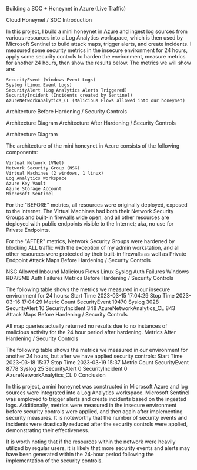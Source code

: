 Building a SOC + Honeynet in Azure (Live Traffic)

Cloud Honeynet / SOC
Introduction

In this project, I build a mini honeynet in Azure and ingest log sources from various resources into a Log Analytics workspace, which is then used by Microsoft Sentinel to build attack maps, trigger alerts, and create incidents. I measured some security metrics in the insecure environment for 24 hours, apply some security controls to harden the environment, measure metrics for another 24 hours, then show the results below. The metrics we will show are:

    SecurityEvent (Windows Event Logs)
    Syslog (Linux Event Logs)
    SecurityAlert (Log Analytics Alerts Triggered)
    SecurityIncident (Incidents created by Sentinel)
    AzureNetworkAnalytics_CL (Malicious Flows allowed into our honeynet)

Architecture Before Hardening / Security Controls

Architecture Diagram
Architecture After Hardening / Security Controls

Architecture Diagram

The architecture of the mini honeynet in Azure consists of the following components:

    Virtual Network (VNet)
    Network Security Group (NSG)
    Virtual Machines (2 windows, 1 linux)
    Log Analytics Workspace
    Azure Key Vault
    Azure Storage Account
    Microsoft Sentinel

For the "BEFORE" metrics, all resources were originally deployed, exposed to the internet. The Virtual Machines had both their Network Security Groups and built-in firewalls wide open, and all other resources are deployed with public endpoints visible to the Internet; aka, no use for Private Endpoints.

For the "AFTER" metrics, Network Security Groups were hardened by blocking ALL traffic with the exception of my admin workstation, and all other resources were protected by their built-in firewalls as well as Private Endpoint
Attack Maps Before Hardening / Security Controls

NSG Allowed Inbound Malicious Flows
Linux Syslog Auth Failures
Windows RDP/SMB Auth Failures
Metrics Before Hardening / Security Controls

The following table shows the metrics we measured in our insecure environment for 24 hours: Start Time 2023-03-15 17:04:29 Stop Time 2023-03-16 17:04:29
Metric 	Count
SecurityEvent 	19470
Syslog 	3028
SecurityAlert 	10
SecurityIncident 	348
AzureNetworkAnalytics_CL 	843
Attack Maps Before Hardening / Security Controls

All map queries actually returned no results due to no instances of malicious activity for the 24 hour period after hardening.
Metrics After Hardening / Security Controls

The following table shows the metrics we measured in our environment for another 24 hours, but after we have applied security controls: Start Time 2023-03-18 15:37 Stop Time 2023-03-19 15:37
Metric 	Count
SecurityEvent 	8778
Syslog 	25
SecurityAlert 	0
SecurityIncident 	0
AzureNetworkAnalytics_CL 	0
Conclusion

In this project, a mini honeynet was constructed in Microsoft Azure and log sources were integrated into a Log Analytics workspace. Microsoft Sentinel was employed to trigger alerts and create incidents based on the ingested logs. Additionally, metrics were measured in the insecure environment before security controls were applied, and then again after implementing security measures. It is noteworthy that the number of security events and incidents were drastically reduced after the security controls were applied, demonstrating their effectiveness.

It is worth noting that if the resources within the network were heavily utilized by regular users, it is likely that more security events and alerts may have been generated within the 24-hour period following the implementation of the security controls.
